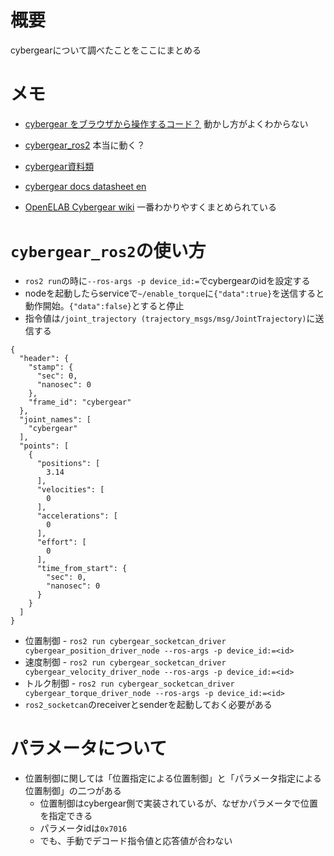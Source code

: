 # 概要
cybergearについて調べたことをここにまとめる

# メモ
- [cybergear をブラウザから操作するコード？](https://github.com/Tony607/Cybergear.git)
  動かし方がよくわからない

- [cybergear_ros2](https://github.com/NaokiTakahashi12/cybergear_ros2.git)
  本当に動く？

- [cybergear資料類](https://drive.google.com/drive/folders/1DhB4O10Yd8j_8nWrY-7yux-uzQbmLRMH)

- [cybergear docs datasheet en](https://github.com/belovictor/cybergear-docs/blob/main/instructionmanual/instructionmanual.md)

- [OpenELAB Cybergear wiki](https://wiki.openelab.io/motors/cybergear-micromotor-instruction-manual)
  一番わかりやすくまとめられている

# `cybergear_ros2`の使い方
- `ros2 run`の時に`--ros-args -p device_id:=`でcybergearのidを設定する
- nodeを起動したらserviceで`~/enable_torque`に`{"data":true}`を送信すると動作開始。`{"data":false}`とすると停止
- 指令値は`/joint_trajectory (trajectory_msgs/msg/JointTrajectory)`に送信する
```yaml:3.14[rad]に位置制御する時のyaml
{
  "header": {
    "stamp": {
      "sec": 0,
      "nanosec": 0
    },
    "frame_id": "cybergear"
  },
  "joint_names": [
    "cybergear"
  ],
  "points": [
    {
      "positions": [
        3.14
      ],
      "velocities": [
        0
      ],
      "accelerations": [
        0
      ],
      "effort": [
        0
      ],
      "time_from_start": {
        "sec": 0,
        "nanosec": 0
      }
    }
  ]
}
```

- 位置制御 - `ros2 run cybergear_socketcan_driver cybergear_position_driver_node --ros-args -p device_id:=<id>`
- 速度制御 - `ros2 run cybergear_socketcan_driver cybergear_velocity_driver_node --ros-args -p device_id:=<id>`
- トルク制御 - `ros2 run cybergear_socketcan_driver cybergear_torque_driver_node --ros-args -p device_id:=<id>`
- `ros2_socketcan`のreceiverとsenderを起動しておく必要がある

# パラメータについて
- 位置制御に関しては「位置指定による位置制御」と「パラメータ指定による位置制御」の二つがある
  - 位置制御はcybergear側で実装されているが、なぜかパラメータで位置を指定できる
  - パラメータidは`0x7016`
  - でも、手動でデコード指令値と応答値が合わない